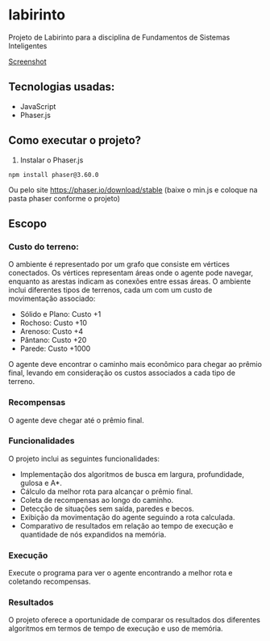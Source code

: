# labirinto
Projeto de Labirinto para a disciplina de Fundamentos de Sistemas Inteligentes

[Screenshot](https://raw.githubusercontent.com/tassid/labirinto/main/print1.png)


## Tecnologias usadas:
- JavaScript
- Phaser.js

## Como executar o projeto?
1. Instalar o Phaser.js
```
npm install phaser@3.60.0
```
Ou pelo site https://phaser.io/download/stable
(baixe o min.js e coloque na pasta phaser conforme o projeto)

## Escopo

### Custo do terreno:
O ambiente é representado por um grafo que consiste em vértices conectados. Os vértices representam áreas onde o agente pode navegar, enquanto as arestas indicam as conexões entre essas áreas. O ambiente inclui diferentes tipos de terrenos, cada um com um custo de movimentação associado:
- Sólido e Plano: Custo +1
- Rochoso: Custo +10
- Arenoso: Custo +4
- Pântano: Custo +20
- Parede: Custo +1000

O agente deve encontrar o caminho mais econômico para chegar ao prêmio final, levando em consideração os custos associados a cada tipo de terreno.

### Recompensas

O agente deve chegar até o prêmio final.

### Funcionalidades

O projeto inclui as seguintes funcionalidades:

- Implementação dos algoritmos de busca em largura, profundidade, gulosa e A*.
- Cálculo da melhor rota para alcançar o prêmio final.
- Coleta de recompensas ao longo do caminho.
- Detecção de situações sem saída, paredes e becos.
- Exibição da movimentação do agente seguindo a rota calculada.
- Comparativo de resultados em relação ao tempo de execução e quantidade de nós expandidos na memória.

### Execução

Execute o programa para ver o agente encontrando a melhor rota e coletando recompensas.

### Resultados

O projeto oferece a oportunidade de comparar os resultados dos diferentes algoritmos em termos de tempo de execução e uso de memória.
